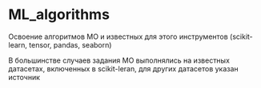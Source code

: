 # ML_algorithms
Освоение алгоритмов МО и известных для этого инструментов (scikit-learn, tensor, pandas, seaborn)

В большинстве случаев задания МО выполнялись на известных датасетах, включенных в scikit-leran, для других датасетов указан источник

